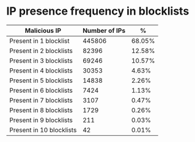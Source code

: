 # IP presence frequency in blocklists
| Malicious IP | Number of IPs | % |
|----|----|----|
| Present in 1 blocklist | 445806 | 68.05% |
| Present in 2 blocklists | 82396 | 12.58% |
| Present in 3 blocklists | 69246 | 10.57% |
| Present in 4 blocklists | 30353 | 4.63% |
| Present in 5 blocklists | 14838 | 2.26% |
| Present in 6 blocklists | 7424 | 1.13% |
| Present in 7 blocklists | 3107 | 0.47% |
| Present in 8 blocklists | 1729 | 0.26% |
| Present in 9 blocklists | 211 | 0.03% |
| Present in 10 blocklists | 42 | 0.01% |
